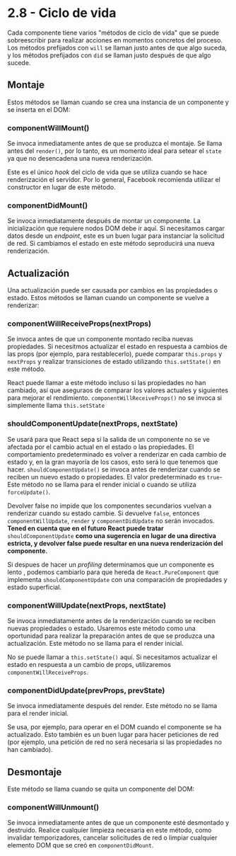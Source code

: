 # 2.8 - Ciclo de vida

Cada componente tiene varios "métodos de ciclo de vida" que se puede sobreescribir para realizar acciones en momentos concretos del proceso. Los métodos prefijados con `will` se llaman justo antes de que algo suceda, y los métodos prefijados con `did` se llaman justo después de que algo sucede.

## Montaje

Estos métodos se llaman cuando se crea una instancia de un componente y se inserta en el DOM:

### componentWillMount\(\)

Se invoca inmediatamente antes de que se produzca el montaje. Se llama antes del `render()`, por lo tanto, es un momento ideal para setear el `state` ya que no desencadena una nueva renderización.

Este es el único _hook_ del ciclo de vida que se utiliza cuando se hace renderización el servidor. Por lo general, Facebook recomienda utilizar el constructor en lugar de este método.

### componentDidMount\(\)

Se invoca inmediatamente después de montar un componente. La inicialización que requiere nodos DOM debe ir aquí. Si necesitamos cargar datos desde un _endpoint_, este es un buen lugar para instanciar la solicitud de red. Si cambiamos el estado en este método seproducirá una nueva renderización.

## Actualización

Una actualización puede ser causada por cambios en las propiedades o estado. Estos métodos se llaman cuando un componente se vuelve a renderizar:

### componentWillReceiveProps\(nextProps\)

Se invoca antes de que un componente montado reciba nuevas propiedades. Si necesitmos actualizar el estado en respuesta a cambios de las props \(por ejemplo, para restablecerlo\), puede comparar `this.props` y `nextProps` y realizar transiciones de estado utilizando `this.setState()` en este método.

React puede llamar a este método incluso si las propiedades no han cambiado, así que aseguraos de comparar los valores actuales y siguientes para mejorar el rendimiento. `componentWillReceiveProps()` no se invoca si simplemente llama `this.setState`

### shouldComponentUpdate\(nextProps, nextState\)

Se usará para que React sepa si la salida de un componente no se ve afectada por el cambio actual en el estado o las propiedades. El comportamiento predeterminado es volver a renderizar en cada cambio de estado y, en la gran mayoría de los casos, esto será lo que tenemos que hacer. `shouldComponentUpdate()` se invoca antes de renderizar cuando se reciben un nuevo estado o propiedades. El valor predeterminado es `true`- Este método no se llama para el render inicial o cuando se utiliza `forceUpdate()`.

Devolver false no impide que los componentes secundarios vuelvan a renderizar cuando su estado cambie. Si devuelve `false`, entonces `componentWillUpdate`, `render` y `componentDidUpdate` no serán invocados. **Tened en cuenta que en el futuro React puede tratar** `shouldComponentUpdate` **como una sugerencia en lugar de una directiva estricta, y devolver false puede resultar en una nueva renderización del componente.**

Si despues de hacer un _profiling_ determinamos que un componente es lento , podemos cambiarlo para que hereda de `React.PureComponent` que implementa `shouldComponentUpdate` con una comparación de propiedades y estado superficial.

### componentWillUpdate\(nextProps, nextState\)

Se invoca inmediatamente antes de la renderización cuando se reciben nuevas propiedades o estado. Usaremos este método como una oportunidad para realizar la preparación antes de que se produzca una actualización. Este método no se llama para el render inicial.

No se puede llamar a `this.setState()` aquí. Si necesitamos actualizar el estado en respuesta a un cambio de props, utilizaremos `componentWillReceiveProps`.

### componentDidUpdate\(prevProps, prevState\)

Se invoca inmediatamente después del render. Este método no se llama para el render inicial.

Se usa, por ejemplo, para operar en el DOM cuando el componente se ha actualizado. Esto también es un buen lugar para hacer peticiones de red \(por ejemplo, una petición de red no será necesaria si las propiedades no han cambiado\).

## Desmontaje

Este método se llama cuando se quita un componente del DOM:

### componentWillUnmount\(\)

Se invoca inmediatamente antes de que un componente esté desmontado y destruido. Realice cualquier limpieza necesaria en este método, como invalidar temporizadores, cancelar solicitudes de red o limpiar cualquier elemento DOM que se creó en `componentDidMount`.

